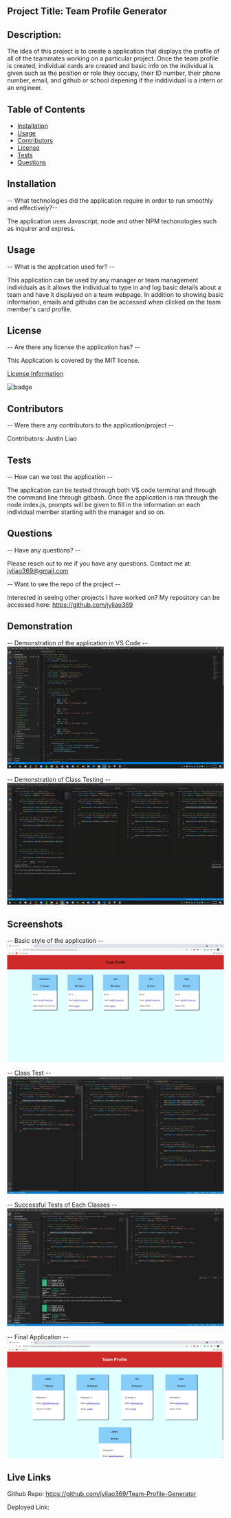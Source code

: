 ## Project Title: Team Profile Generator

  ## Description:
  The idea of this project is to create a application that displays the profile of all of the teammates working on a particular project. Once the team profile is created, individual cards are created and basic info on the individual is given such as the position or role they occupy, their ID number, their phone number, email, and github or school depening if the inddividual is a intern or an engineer. 

  ## Table of Contents
  * [Installation](#installation)
  * [Usage](#usage)
  * [Contributors](#contributors)
  * [License](#license)
  * [Tests](#tests)
  * [Questions](#questions)
  
  ## Installation
  -- What technologies did the application require in order to run smoothly and effectively?--

  The application uses Javascript, node and other NPM techonologies such as inquirer and express.

  ## Usage
  -- What is the application used for? --

  This application can be used by any manager or team management individuals as it allows the individual to type in and log basic details about a team and have it displayed on a team webpage. In addition to showing basic information, emails and githubs can be accessed when clicked on the team member's card profile.

  ## License
  -- Are there any license the application has? --

  This Application is covered by the MIT license.

  [License Information](https://opensource.org/licenses/MIT)

  ![badge](https://img.shields.io/static/v1?label=License&message=MIT&color=success)


  ## Contributors
  -- Were there any contributors to the application/project --

  Contributors: Justin Liao

  ## Tests
  -- How can we test the application --

 The application can be tested through both VS code terminal and through the command line through gitbash. Once the application is ran through the node index.js, prompts will be given to fill in the information on each individual member starting with the manager and so on.

  ## Questions
  -- Have any questions? --

  Please reach out to me if you have any questions. Contact me at: jyliao369@gmail.com

  -- Want to see the repo of the project --

  Interested in seeing other projects I have worked on? My repository can be accessed here: 
  https://github.com/jyliao369



  ## Demonstration
  -- Demonstration of the application in VS Code --
  ![Demonstration](screenshots/Demo-VS.gif)
  
  
  
  -- Demonstration of Class Testing --
  ![Class Testing](screenshots/Demo-Class_Tests.gif)
  


  ## Screenshots
  -- Basic style of the application --
  ![Rough Draft](screenshots/screenshot1.JPG)


  -- Class Test --
  ![Class Tests](screenshots/screenshot3.JPG)


  -- Successful Tests of Each Classes --
  ![Test Passed](screenshots/screenshot2.JPG)


  -- Final Application --
  ![Final Application](screenshots/screenshot4.JPG)

  ## Live Links

  Github Repo: https://github.com/jyliao369/Team-Profile-Generator

  Deployed Link:
  